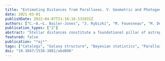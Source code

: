 ```yaml
---
title: "Estimating Distances from Parallaxes. V. Geometric and Photogeometric Distances to 1.47 Billion Stars in Gaia Early Data Release 3"
date: 2021-03-01
publishDate: 2022-04-07T21:16:16.531831Z
authors: ["C.~A.~L. Bailer-Jones", "J. Rybizki", "M. Fouesneau", "M. Demleitner", "R. Andrae"]
publication_types: ["2"]
abstract: "Stellar distances constitute a foundational pillar of astrophysics. The publication of 1.47 billion stellar parallaxes from Gaia is a major contribution to this. Despite Gaia's precision, the majority of these stars are so distant or faint that their fractional parallax uncertainties are large, thereby precluding a simple inversion of parallax to provide a distance. Here we take a probabilistic approach to estimating stellar distances that uses a prior constructed from a three-dimensional model of our Galaxy. This model includes interstellar extinction and Gaia's variable magnitude limit. We infer two types of distance. The first, geometric, uses the parallax with a direction- dependent prior on distance. The second, photogeometric, additionally uses the color and apparent magnitude of a star, by exploiting the fact that stars of a given color have a restricted range of probable absolute magnitudes (plus extinction). Tests on simulated data and external validations show that the photogeometric estimates generally have higher accuracy and precision for stars with poor parallaxes. We provide a catalog of 1.47 billion geometric and 1.35 billion photogeometric distances together with asymmetric uncertainty measures. Our estimates are quantiles of a posterior probability distribution, so they transform invariably and can therefore also be used directly in the distance modulus ( $5mathrmlog_10r,-,5$ ). The catalog may be downloaded or queried using ADQL at various sites (see http://www.mpia.de/ raisebox-0.5ex~calj/gedr3_distances.html), where it can also be cross-matched with the Gaia catalog."
featured: false
publication: "*aj*"
tags: ["Catalogs", "Galaxy structure", "Bayesian statistics", "Parallax", "Stellar parallax", "Photometric parallax", "Distance indicators", "Astrometry", "Markov chain Monte Carlo", "Absolute magnitude", "205", "622", "1900", "1197", "1618", "1231", "394", "80", "1889", "10", "Astrophysics - Solar and Stellar Astrophysics", "Astrophysics - Astrophysics of Galaxies"]
doi: "10.3847/1538-3881/abd806"
---
```


